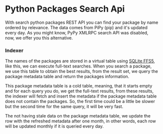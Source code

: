 # Python Packages Search Api


With search python packages REST API you can find your package by name ordered by relevance. The data comes from PiPy (pip) and it's updated every day. As you might know, PyPy XMLRPC search API was disabled, now, we offer you this alternative. 

### Indexer

The names of the packages are stored in a virtual table using [SQLite FFS5](https://www.sqlite.org/fts5.html), like this, we can execute full-text searches. When you search a package, we use this table to obtain the best results, from the result set, we query the package metadata table and return the packages information.

This package metadata table is a cold table, meaning, that it starts empty and for each query you do, we get the full-text results, from these results, the indexer will fetch and insert the metadata if the package metadata table does not contain the packages. So, the first time could be a little be slower but the second time for the same query, it will be very fast.

The not having stale data on the package metadata table, we update the row with the refreshed metadata after one month, in other words, each row will be updated monthly if it is queried every day.
